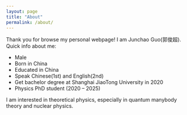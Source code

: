 ```yaml
---
layout: page
title: "About"
permalink: /about/
---
```


Thank you for browse my personal webpage! I am Junchao Guo(郭俊超). Quick info about me:

- Male
- Born in China
- Educated in China
- Speak Chinese(1st) and English(2nd)
- Get bachelor degree at Shanghai JiaoTong University in 2020
- Physics PhD student (2020 – 2025)
  
I am interested in theoretical physics, especially in quantum manybody theory and nuclear physics.

